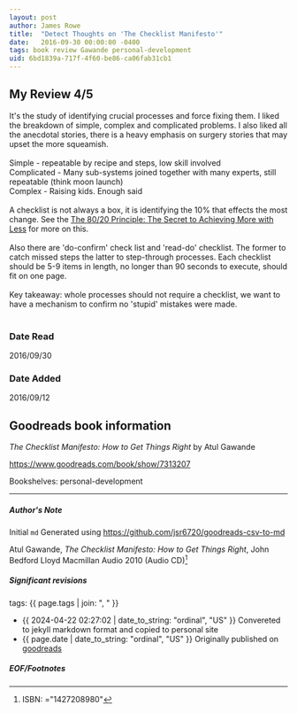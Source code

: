 ```yaml
---
layout: post
author: James Rowe
title:  "Detect Thoughts on 'The Checklist Manifesto'"
date:   2016-09-30 00:00:00 -0400
tags: book review Gawande personal-development
uid: 6bd1839a-717f-4f60-be86-ca06fab31cb1
---
```


<!-- highly dependent on how you personally use jekyll templates, and how you want this to show up -->
<!-- escape any jekyll keys with double brackets -->

## My Review 4/5

It's the study of identifying crucial processes and force fixing them. I liked the breakdown of simple, complex and complicated problems. I also liked all the anecdotal stories, there is a heavy emphasis on surgery stories that may upset the more squeamish.<br/><br/>Simple - repeatable by recipe and steps, low skill involved<br/>Complicated - Many sub-systems joined together with many experts, still repeatable (think moon launch)<br/>Complex - Raising kids. Enough said<br/><br/>A checklist is not always a box, it is identifying the 10% that effects the most change. See the [The 80/20 Principle: The Secret to Achieving More with Less](https://www.goodreads.com/book/show/181206) for more on this.<br/><br/>Also there are 'do-confirm' check list and 'read-do' checklist. The former to catch missed steps the latter to step-through processes. Each checklist should be 5-9 items in length, no longer than 90 seconds to execute, should fit on one page.<br/><br/>Key takeaway: whole processes should not require a checklist, we want to have a mechanism to confirm no 'stupid' mistakes were made.<br/><br/>

### Date Read
2016/09/30

### Date Added
2016/09/12

## Goodreads book information

*The Checklist Manifesto: How to Get Things Right* by Atul Gawande

https://www.goodreads.com/book/show/7313207

Bookshelves: personal-development

---

##### Author's Note

Initial `md` Generated using https://github.com/jsr6720/goodreads-csv-to-md

Atul Gawande, *The Checklist Manifesto: How to Get Things Right*, John Bedford Lloyd Macmillan Audio 2010 (Audio CD)[^1]

##### Significant revisions

tags: {{ page.tags | join: ", " }} <!-- todo move this somewhere -->

- {{ 2024-04-22 02:27:02 | date_to_string: "ordinal", "US" }} Convereted to jekyll markdown format and copied to personal site
- {{ page.date | date_to_string: "ordinal", "US" }} Originally published on [goodreads](https://www.goodreads.com)

##### EOF/Footnotes

[^1]: ISBN: ="1427208980"